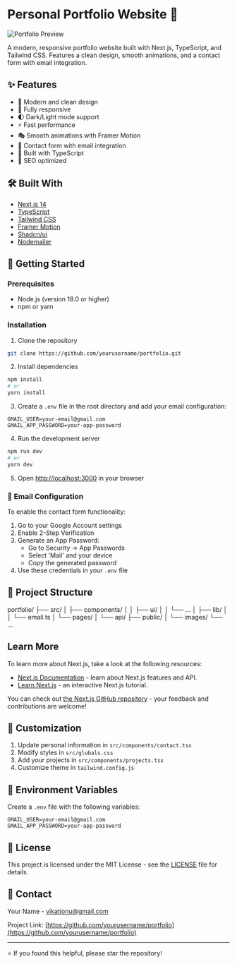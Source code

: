 # Personal Portfolio Website 🚀

![Portfolio Preview](public/images/preview.png)

A modern, responsive portfolio website built with Next.js, TypeScript, and Tailwind CSS. Features a clean design, smooth animations, and a contact form with email integration.

## ✨ Features

- 🎨 Modern and clean design
- 📱 Fully responsive
- 🌓 Dark/Light mode support
- ⚡ Fast performance
- 🎭 Smooth animations with Framer Motion
- 📧 Contact form with email integration
- 🔧 Built with TypeScript
- 🎯 SEO optimized

## 🛠️ Built With

- [Next.js 14](https://nextjs.org/)
- [TypeScript](https://www.typescriptlang.org/)
- [Tailwind CSS](https://tailwindcss.com/)
- [Framer Motion](https://www.framer.com/motion/)
- [Shadcn/ui](https://ui.shadcn.com/)
- [Nodemailer](https://nodemailer.com/)

## 🚀 Getting Started

### Prerequisites

- Node.js (version 18.0 or higher)
- npm or yarn

### Installation

1. Clone the repository

```bash
git clone https://github.com/yourusername/portfolio.git
```

2. Install dependencies

```bash
npm install
# or
yarn install
```

3. Create a `.env` file in the root directory and add your email configuration:

```env
GMAIL_USER=your-email@gmail.com
GMAIL_APP_PASSWORD=your-app-password
```

4. Run the development server

```bash
npm run dev
# or
yarn dev
```

5. Open [http://localhost:3000](http://localhost:3000) in your browser

### 📧 Email Configuration

To enable the contact form functionality:

1. Go to your Google Account settings
2. Enable 2-Step Verification
3. Generate an App Password:
   - Go to Security → App Passwords
   - Select 'Mail' and your device
   - Copy the generated password
4. Use these credentials in your `.env` file

## 📁 Project Structure

portfolio/
├── src/
│ ├── components/
│ │ ├── ui/
│ │ └── ...
│ ├── lib/
│ │ └── email.ts
│ └── pages/
│ └── api/
├── public/
│ └── images/
└── ...

## Learn More

To learn more about Next.js, take a look at the following resources:

- [Next.js Documentation](https://nextjs.org/docs) - learn about Next.js features and API.
- [Learn Next.js](https://nextjs.org/learn) - an interactive Next.js tutorial.

You can check out [the Next.js GitHub repository](https://github.com/vercel/next.js) - your feedback and contributions are welcome!

## 🎨 Customization

1. Update personal information in `src/components/contact.tsx`
2. Modify styles in `src/globals.css`
3. Add your projects in `src/components/projects.tsx`
4. Customize theme in `tailwind.config.js`

## 📝 Environment Variables

Create a `.env` file with the following variables:

```env
GMAIL_USER=your-email@gmail.com
GMAIL_APP_PASSWORD=your-app-password
```

## 📄 License

This project is licensed under the MIT License - see the [LICENSE](LICENSE) file for details.

## 🤝 Contact

Your Name - [vikationu@gmail.com](mailto:vikationu@gmail.com)

Project Link: [https://github.com/yourusername/portfolio](https://github.com/yourusername/portfolio)

---

⭐️ If you found this helpful, please star the repository!
